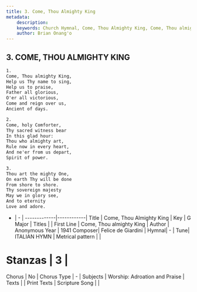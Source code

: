 ```yaml
---
title: 3. Come, Thou Almighty King
metadata:
    description: 
    keywords: Church Hymnal, Come, Thou Almighty King, Come, Thou almighty King, 
    author: Brian Onang'o
---
```



## 3. COME, THOU ALMIGHTY KING

```txt
1.
Come, Thou almighty King, 
Help us Thy name to sing, 
Help us to praise, 
Father all glorious, 
O'er all victorious, 
Come and reign over us, 
Ancient of days. 

2.
Come, holy Comforter, 
Thy sacred witness bear 
In this glad hour: 
Thou who almighty art, 
Rule now in every heart, 
And ne'er from us depart, 
Spirit of power. 

3.
Thou art the mighty One, 
On earth Thy will be done 
From shore to shore. 
Thy sovereign majesty 
May we in glory see, 
And to eternity 
Love and adore.
```

- |   -  |
-------------|------------|
Title | Come, Thou Almighty King |
Key | G Major |
Titles |  |
First Line | Come, Thou almighty King |
Author | Anonymous
Year | 1941
Composer| Felice de Giardini |
Hymnal|  - |
Tune| ITALIAN HYMN |
Metrical pattern | |
# Stanzas | 3 |
Chorus | No |
Chorus Type | - |
Subjects | Worship: Adroation and Praise |
Texts |  |
Print Texts | 
Scripture Song |  |
  
